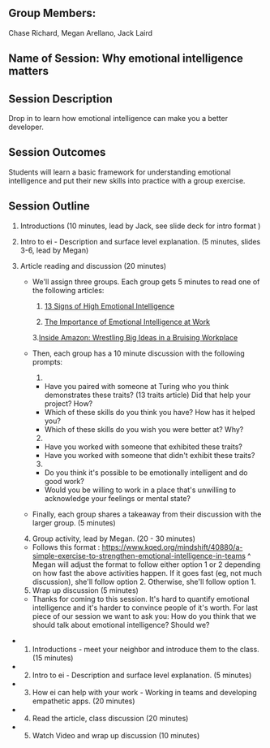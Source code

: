 ## Group Members:
Chase Richard, Megan Arellano, Jack Laird


## Name of Session: Why emotional intelligence matters

## Session Description

Drop in to learn how emotional intelligence can make you a better developer.


## Session Outcomes


Students will learn a basic framework for understanding emotional intelligence and put their new skills into practice with a group exercise.


## Session Outline


 1. Introductions (10 minutes, lead by Jack, see slide deck for intro format )
 2. Intro to ei - Description and surface level explanation. (5 minutes, slides 3-6, lead by Megan)
 3. Article reading and discussion (20 minutes)
     - We'll assign three groups. Each group gets 5 minutes to read one of the following articles:
          1. [13 Signs of High Emotional Intelligence](https://www.inc.com/justin-bariso/13-things-emotionally-intelligent-people-do.html)


          2. [The Importance of Emotional Intelligence at Work](https://www.entrepreneur.com/article/245755)

          3.[Inside Amazon: Wrestling Big Ideas in a Bruising Workplace](https://www.nytimes.com/2015/08/16/technology/inside-amazon-wrestling-big-ideas-in-a-bruising-workplace.html)
     - Then, each group has a 10 minute discussion with the following prompts:

          1.
          * Have you paired with someone at Turing who you think demonstrates these traits? (13 traits article) Did that help your project? How?
          * Which of these skills do you think you have? How has it helped you?
          * Which of these skills do you wish you were better at? Why?

          2.
          * Have you worked with someone that exhibited these traits?
          * Have you worked with someone that didn't exhibit these traits?

          3.
          * Do you think it's possible to be emotionally intelligent and do good work?
          * Would you be willing to work in a place that's unwilling to acknowledge your feelings or mental state?

      - Finally, each group shares a takeaway from their discussion with the larger group. (5 minutes)

    4. Group activity, lead by Megan. (20 - 30 minutes)
    - Follows this format : https://www.kqed.org/mindshift/40880/a-simple-exercise-to-strengthen-emotional-intelligence-in-teams
    ^ Megan will adjust the format to follow either option 1 or 2 depending on how fast the above activities happen. If it goes fast (eg, not much discussion), she'll follow option 2. Otherwise, she'll follow option 1.  

    5. Wrap up discussion (5 minutes)
    - Thanks for coming to this session. It's hard to quantify emotional intelligence and it's harder to convince people of it's worth. For last piece of our session we want to ask you: How do you think that we should talk about emotional intelligence? Should we?

* 1. Introductions - meet your neighbor and introduce them to the class. (15 minutes)
* 2. Intro to ei - Description and surface level explanation. (5 minutes)
* 3. How ei can help with your work - Working in teams and developing empathetic apps. (20 minutes)
* 4. Read the article, class discussion (20 minutes)
* 5. Watch Video and wrap up discussion (10 minutes)
    

